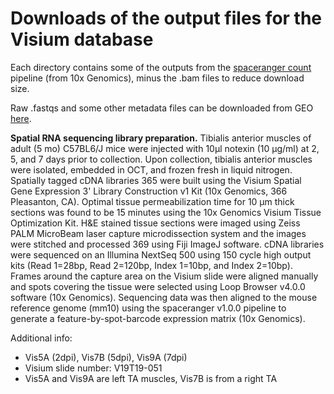 # Downloads of the output files for the Visium database

Each directory contains some of the outputs from the [spaceranger count](https://support.10xgenomics.com/spatial-gene-expression/software/pipelines/latest/using/count) pipeline (from 10x Genomics), minus the .bam files to reduce download size.

Raw .fastqs and some other metadata files can be downloaded from GEO [here](https://www.ncbi.nlm.nih.gov/geo/query/acc.cgi?acc=GSE161318).

**Spatial RNA sequencing library preparation.** Tibialis anterior muscles of adult (5 mo) C57BL6/J mice were  injected with 10µl notexin (10 µg/ml) at 2, 5, and 7 days prior to collection. Upon collection, tibialis anterior muscles were isolated, embedded in OCT, and frozen fresh in liquid nitrogen. Spatially tagged cDNA libraries 365 were built using the Visium Spatial Gene Expression 3' Library Construction v1 Kit (10x Genomics, 366 Pleasanton, CA). Optimal tissue permeabilization time for 10 µm thick sections was found to be 15 minutes using the 10x Genomics Visium Tissue Optimization Kit. H&E stained tissue sections were imaged using Zeiss PALM MicroBeam laser capture microdissection system and the images were stitched and processed 369 using Fiji ImageJ software. cDNA libraries were sequenced on an Illumina NextSeq 500 using 150 cycle high output kits (Read 1=28bp, Read 2=120bp, Index 1=10bp, and Index 2=10bp). Frames around the capture area on the Visium slide were aligned manually and spots covering the tissue were selected using Loop Browser v4.0.0 software (10x Genomics). Sequencing data was then aligned to the mouse reference genome (mm10) using the spaceranger v1.0.0 pipeline to generate a feature-by-spot-barcode expression matrix (10x Genomics).

Additional info:
- Vis5A (2dpi), Vis7B (5dpi), Vis9A (7dpi)
- Visium slide number: V19T19-051
- Vis5A and Vis9A are left TA muscles, Vis7B is from a right TA

